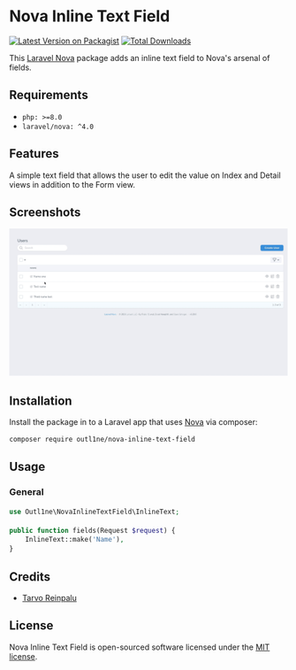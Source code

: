 # Nova Inline Text Field

[![Latest Version on Packagist](https://img.shields.io/packagist/v/outl1ne/nova-inline-text-field.svg?style=flat-square)](https://packagist.org/packages/outl1ne/nova-inline-text-field)
[![Total Downloads](https://img.shields.io/packagist/dt/outl1ne/nova-inline-text-field.svg?style=flat-square)](https://packagist.org/packages/outl1ne/nova-inline-text-field)

This [Laravel Nova](https://nova.laravel.com/) package adds an inline text field to Nova's arsenal of fields.

## Requirements

- `php: >=8.0`
- `laravel/nova: ^4.0`

## Features

A simple text field that allows the user to edit the value on Index and Detail views in addition to the Form view.

## Screenshots

![Index page](./docs/index.gif)

## Installation

Install the package in to a Laravel app that uses [Nova](https://nova.laravel.com) via composer:

```bash
composer require outl1ne/nova-inline-text-field
```

## Usage

### General

```php
use Outl1ne\NovaInlineTextField\InlineText;

public function fields(Request $request) {
    InlineText::make('Name'),
}
```

## Credits

- [Tarvo Reinpalu](https://github.com/tarpsvo)

## License

Nova Inline Text Field is open-sourced software licensed under the [MIT license](LICENSE.md).
